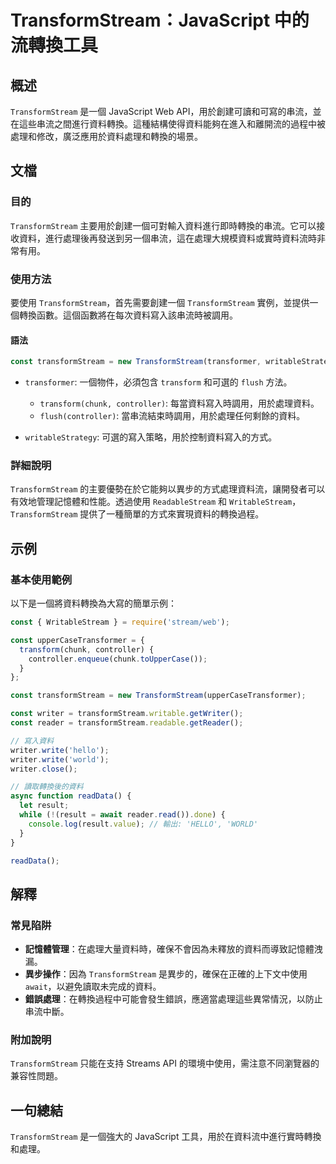 <!--
Meta Description: # TransformStream：JavaScript 中的流轉換工具 ## 概述 `TransformStream` 是一個 JavaScript Web API，用於創建可讀和可寫的串流，並在這些串流之間進行資料轉換。這種結構使得資料能夠在進入和離開流的過程中被處理和修改，廣泛應用於資料處理和...
Meta Keywords: transformstream, const, javascript, controller, writer
-->

# TransformStream：JavaScript 中的流轉換工具

## 概述
`TransformStream` 是一個 JavaScript Web API，用於創建可讀和可寫的串流，並在這些串流之間進行資料轉換。這種結構使得資料能夠在進入和離開流的過程中被處理和修改，廣泛應用於資料處理和轉換的場景。

## 文檔
### 目的
`TransformStream` 主要用於創建一個可對輸入資料進行即時轉換的串流。它可以接收資料，進行處理後再發送到另一個串流，這在處理大規模資料或實時資料流時非常有用。

### 使用方法
要使用 `TransformStream`，首先需要創建一個 `TransformStream` 實例，並提供一個轉換函數。這個函數將在每次資料寫入該串流時被調用。

#### 語法
```javascript
const transformStream = new TransformStream(transformer, writableStrategy);
```

- `transformer`: 一個物件，必須包含 `transform` 和可選的 `flush` 方法。
  - `transform(chunk, controller)`: 每當資料寫入時調用，用於處理資料。
  - `flush(controller)`: 當串流結束時調用，用於處理任何剩餘的資料。
  
- `writableStrategy`: 可選的寫入策略，用於控制資料寫入的方式。

### 詳細說明
`TransformStream` 的主要優勢在於它能夠以異步的方式處理資料流，讓開發者可以有效地管理記憶體和性能。透過使用 `ReadableStream` 和 `WritableStream`，`TransformStream` 提供了一種簡單的方式來實現資料的轉換過程。

## 示例
### 基本使用範例
以下是一個將資料轉換為大寫的簡單示例：

```javascript
const { WritableStream } = require('stream/web');

const upperCaseTransformer = {
  transform(chunk, controller) {
    controller.enqueue(chunk.toUpperCase());
  }
};

const transformStream = new TransformStream(upperCaseTransformer);

const writer = transformStream.writable.getWriter();
const reader = transformStream.readable.getReader();

// 寫入資料
writer.write('hello');
writer.write('world');
writer.close();

// 讀取轉換後的資料
async function readData() {
  let result;
  while (!(result = await reader.read()).done) {
    console.log(result.value); // 輸出: 'HELLO', 'WORLD'
  }
}

readData();
```

## 解釋
### 常見陷阱
- **記憶體管理**：在處理大量資料時，確保不會因為未釋放的資料而導致記憶體洩漏。
- **異步操作**：因為 `TransformStream` 是異步的，確保在正確的上下文中使用 `await`，以避免讀取未完成的資料。
- **錯誤處理**：在轉換過程中可能會發生錯誤，應適當處理這些異常情況，以防止串流中斷。

### 附加說明
`TransformStream` 只能在支持 Streams API 的環境中使用，需注意不同瀏覽器的兼容性問題。

## 一句總結
`TransformStream` 是一個強大的 JavaScript 工具，用於在資料流中進行實時轉換和處理。